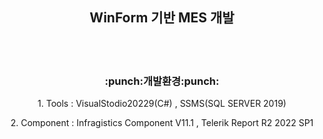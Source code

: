 <h2 align="center"> WinForm 기반 MES 개발</h2>
<br><br>

<h3 align ="center">:punch:개발환경:punch:</h3>

<p align="center">1. Tools : VisualStodio20229(C#) , SSMS(SQL SERVER 2019)</p>
<p align="center">2. Component : Infragistics Component V11.1 , Telerik Report R2 2022 SP1</p>
